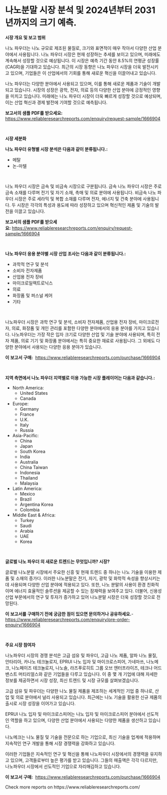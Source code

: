 <p><h1>나노분말 시장 분석 및 2024년부터 2031년까지의 크기 예측.</h1></p><p><strong>시장 개요 및 보고 범위</strong></p>
<p><p>나노 파우더는 나노 규모로 제조된 물질로, 크기와 표면적이 매우 작아서 다양한 산업 분야에서 사용됩니다. 나노 파우더 시장은 현재 성장하는 추세를 보이고 있으며, 미래에도 계속해서 성장할 것으로 예상됩니다. 이 시장은 예측 기간 동안 8.5%의 연평균 성장률(CAGR)을 기대하고 있습니다. 최근의 시장 동향은 나노 파우더 시장을 더욱 발전시키고 있으며, 기업들은 이 산업에서의 기회를 통해 새로운 혁신을 이끌어내고 있습니다.</p><p>나노 파우더는 다양한 분야에서 사용되고 있으며, 이를 통해 새로운 제품과 기술이 개발되고 있습니다. 시장의 성장은 광학, 전자, 의료 등의 다양한 산업 분야에 긍정적인 영향을 미치고 있습니다. 미래에는 나노 파우더 시장이 더욱 빠르게 성장할 것으로 예상되며, 이는 산업 혁신과 경제 발전에 기여할 것으로 예측됩니다.</p></p>
<p><strong>보고서의 샘플 PDF를 받으세요:</strong> <a href="https://www.reliableresearchreports.com/enquiry/request-sample/1666904">https://www.reliableresearchreports.com/enquiry/request-sample/1666904</a></p>
<p>&nbsp;</p>
<p><strong>시장 세분화</strong></p>
<p><strong>나노 파우더 유형별 시장 분석은 다음과 같이 분류됩니다.:</strong></p>
<p><ul><li>메탈</li><li>논-마텔</li></ul></p>
<p>&nbsp;</p>
<p><p>나노 파우더 시장은 금속 및 비금속 시장으로 구분됩니다. 금속 나노 파우더 시장은 주로 금속 소재를 다루며 전기 및 자기 소재, 촉매 및 의료 분야에 사용됩니다. 비금속 나노 파우더 시장은 주로 세라믹 및 복합 소재를 다루며 전자, 에너지 및 건축 분야에 사용됩니다. 두 시장은 각각의 특성과 용도에 따라 성장하고 있으며 혁신적인 제품 및 기술의 발전을 이끌고 있습니다.</p></p>
<p><strong>보고서의 샘플 PDF를 받으세요:</strong>&nbsp;<a href="https://www.reliableresearchreports.com/enquiry/request-sample/1666904">https://www.reliableresearchreports.com/enquiry/request-sample/1666904</a></p>
<p>&nbsp;</p>
<p><strong> 나노 파우더 응용 분야별 시장 산업 조사는 다음과 같이 분류됩니다.:</strong></p>
<p><ul><li>과학적 연구 및 분석</li><li>소비자 전자제품</li><li>산업용 전자 장비</li><li>마이크로일렉트로닉스</li><li>의료</li><li>화장품 및 퍼스널 케어</li><li>기타</li></ul></p>
<p>&nbsp;</p>
<p><p>나노파우더 시장은 과학 연구 및 분석, 소비자 전자제품, 산업용 전자 장비, 마이크로전자, 의료, 화장품 및 개인 관리를 포함한 다양한 분야에서의 응용 분야를 가지고 있습니다. 나노파우더는 가장 작은 입자 크기로 다양한 산업 및 기술 분야에 사용되며, 특히 전자 제품, 의료 기기 및 화장품 분야에서는 특히 중요한 재료로 사용됩니다. 그 외에도 다양한 분야에서 사용되는 다양한 응용 분야가 있습니다.</p></p>
<p><strong>이 보고서 구매:</strong>&nbsp; <a href="https://www.reliableresearchreports.com/purchase/1666904">https://www.reliableresearchreports.com/purchase/1666904</a></p>
<p>&nbsp;</p>
<p><strong>지역 측면에서 나노 파우더 지역별로 이용 가능한 시장 플레이어는 다음과 같습니다.:</strong></p>
<p><ul>
    <li>
        North America:
        <ul>
            <li>United States</li>
            <li>Canada</li>
        </ul>
    </li>
    <li>
        Europe:
        <ul>
            <li>Germany</li>
            <li>France</li>
            <li>U.K.</li>
            <li>Italy</li>
            <li>Russia</li>
        </ul>
    </li>
    <li>
        Asia-Pacific:
        <ul>
            <li>China</li>
            <li>Japan</li>
            <li>South Korea</li>
            <li>India</li>
            <li>Australia</li>
            <li>China Taiwan</li>
            <li>Indonesia</li>
            <li>Thailand</li>
            <li>Malaysia</li>
        </ul>
    </li>
    <li>
        Latin America:
        <ul>
            <li>Mexico</li>
            <li>Brazil</li>
            <li>Argentina Korea</li>
            <li>Colombia</li>
        </ul>
    </li>
    <li>
        Middle East & Africa:
        <ul>
            <li>Turkey</li>
            <li>Saudi</li>
            <li>Arabia</li>
            <li>UAE</li>
            <li>Korea</li>
        </ul>
    </li>
    </ul></p>
<p>&nbsp;</p>
<p><strong>글로벌 나노 파우더 의 새로운 트렌드는 무엇입니까? 시장?</strong></p>
<p><p>글로벌 나노분말 시장에서 주요한 신흥 및 현재 트렌드 중 하나는 나노 기술을 이용한 제품 및 소재의 증가다. 이러한 나노분말은 전기, 자기, 광학 및 화학적 속성을 향상시키는 데 사용되며 다양한 산업 분야에 적용되고 있다. 또한, 나노 분말의 사용이 환경 친화적이며 에너지 효율적인 솔루션을 제공할 수 있는 잠재력을 보여주고 있다. 더불어, 신용성 산업 부문에서의 연구 및 투자가 증가하고 있어 나노분말 시장은 더욱 성장할 것으로 전망된다.</p></p>
<p><strong>이 보고서를 구매하기 전에 궁금한 점이 있으면 문의하거나 공유하세요.</strong>- <a href="https://www.reliableresearchreports.com/enquiry/pre-order-enquiry/1666904">https://www.reliableresearchreports.com/enquiry/pre-order-enquiry/1666904</a></p>
<p>&nbsp;</p>
<p><strong>주요 시장 참여자</strong></p>
<p><p>나노파우더 시장의 경쟁 분석은 고급 섬유 및 파우더, 고급 나노 제품, 알파 나노 물질, 안타리아, 카나노 테크놀로지, EPRUI 나노 입자 및 마이크로스피어, 가네마쓰, 나노메크, 나노페이즈 테크놀로지, 나노솔, 라즈푸로히트 그룹 오브 엔터프라이즈, 테크나 어드밴스트 머티리얼스와 같은 기업들을 다루고 있습니다. 이 중 몇 개 기업에 대해 자세한 정보를 제공하면서 시장 성장, 최신 트렌드 및 시장 규모를 살펴보겠습니다. </p><p>고급 섬유 및 파우더는 다양한 나노 물질 제품을 제조하는 세계적인 기업 중 하나로, 산업 및 의료 분야에서 널리 사용되고 있습니다. 최근에는 나노 기술을 활용한 신규 제품의 출시로 시장 성장을 이어가고 있습니다. </p><p>EPRUI 나노 입자 및 마이크로스피어는 나노 입자 및 마이크로스피어 분야에서 선도적인 역할을 하고 있으며, 다양한 산업 분야에서 사용되는 다양한 제품을 생산하고 있습니다. </p><p>나노메크는 나노 물질 및 기술을 전문으로 하는 기업으로, 최신 기술을 업계에 적용하며 지속적인 연구 개발을 통해 시장 경쟁력을 강화하고 있습니다. </p><p>이러한 기업들은 지속적인 연구 및 혁신을 통해 나노파우더 시장에서의 경쟁력을 유지하고 있으며, 고객들로부터 높은 평가를 받고 있습니다. 그들의 매출액은 각각 다르지만, 나노파우더 시장에서 선도적인 기업으로 자리매김하고 있습니다.</p></p>
<p><strong>이 보고서 구매:</strong>&nbsp;&nbsp;<a href="https://www.reliableresearchreports.com/purchase/1666904">https://www.reliableresearchreports.com/purchase/1666904</a></p>
<p>Check more reports on https://www.reliableresearchreports.com/</p>
